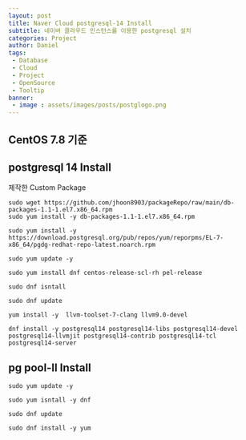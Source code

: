 ```yaml
---
layout: post
title: Naver Cloud postgresql-14 Install
subtitle: 네이버 클라우드 인스턴스를 이용한 postgresql 설치
categories: Project
author: Daniel
tags:
 - Database
 - Cloud
 - Project
 - OpenSource
 - Tooltip
banner:
 - image : assets/images/posts/postglogo.png
---
```


CentOS 7.8 기준
--

## postgresql 14 Install

제작한 Custom Package
```
sudo wget https://github.com/jhoon8903/packageRepo/raw/main/db-packages-1.1-1.el7.x86_64.rpm
sudo yum install -y db-packages-1.1-1.el7.x86_64.rpm
```

```
sudo yum install -y https://download.postgresql.org/pub/repos/yum/reporpms/EL-7-x86_64/pgdg-redhat-repo-latest.noarch.rpm
```
```
sudo yum update -y
```
```
sudo yum install dnf centos-release-scl-rh pel-release
```
```
sudo dnf isntall 
```
```
sudo dnf update
```
```
yum install -y  llvm-toolset-7-clang llvm9.0-devel
```
```
dnf install -y postgresql14 postgresql14-libs postgresql14-devel postgresql14-llvmjit postgresql14-contrib postgresql14-tcl postgresql14-server
```

## pg pool-II Install
```
sudo yum update -y
```
```
sudo yum isntall -y dnf
```
```
sudo dnf update
```
```
sudo dnf install -y yum 
```
